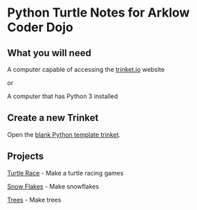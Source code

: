 # Python Turtle Notes for Arklow Coder Dojo

## What you will need

A computer capable of accessing the [trinket.io](https://trinket.io/) website

or

A computer that has Python 3 installed

## Create a new Trinket

Open the [blank Python template trinket](http://jumpto.cc/python-new).

## Projects

[Turtle Race](https://projects.raspberrypi.org/en/projects/turtle-race) - Make a turtle racing games

[Snow Flakes](https://projects.raspberrypi.org/en/projects/turtle-snowflakes) - Make snowflakes

[Trees](https://github.com/dojojon/py_turtle/blob/master/TREE.md) - Make trees

